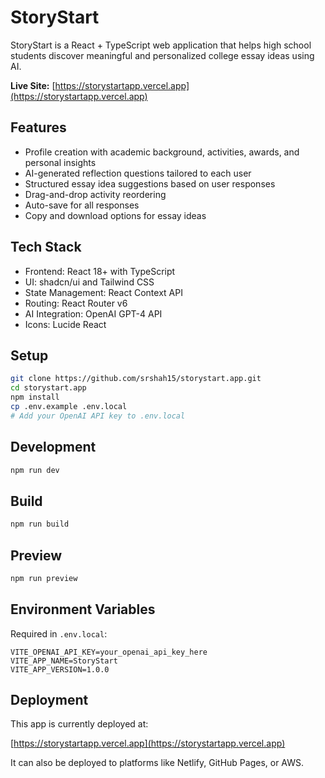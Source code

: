 # StoryStart

StoryStart is a React + TypeScript web application that helps high school students discover meaningful and personalized college essay ideas using AI.

**Live Site:** [https://storystartapp.vercel.app](https://storystartapp.vercel.app)

## Features

- Profile creation with academic background, activities, awards, and personal insights
- AI-generated reflection questions tailored to each user
- Structured essay idea suggestions based on user responses
- Drag-and-drop activity reordering
- Auto-save for all responses
- Copy and download options for essay ideas

## Tech Stack

- Frontend: React 18+ with TypeScript
- UI: shadcn/ui and Tailwind CSS
- State Management: React Context API
- Routing: React Router v6
- AI Integration: OpenAI GPT-4 API
- Icons: Lucide React

## Setup

```bash
git clone https://github.com/srshah15/storystart.app.git
cd storystart.app
npm install
cp .env.example .env.local
# Add your OpenAI API key to .env.local
```

## Development

```bash
npm run dev
```

## Build

```bash
npm run build
```

## Preview

```bash
npm run preview
```

## Environment Variables

Required in `.env.local`:

```
VITE_OPENAI_API_KEY=your_openai_api_key_here
VITE_APP_NAME=StoryStart
VITE_APP_VERSION=1.0.0
```

## Deployment

This app is currently deployed at:

[https://storystartapp.vercel.app](https://storystartapp.vercel.app)

It can also be deployed to platforms like Netlify, GitHub Pages, or AWS.
